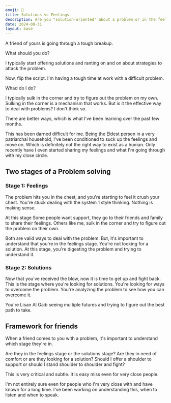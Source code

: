 ```yaml
---
emoji: 🧩
title: Solutions vs Feelings
description: Are you "solution-oriented" about a problem or in the feelings stage?
date: 2024-08-31
layout: base
---
```


A friend of yours is going through a tough breakup.

What should you do?

I typically start offering solutions and ranting on and on about strategies to attack the problem.

Now, flip the script.
I'm having a tough time at work with a difficult problem.

Whad do I do?

I typically sulk in the corner and try to figure out the problem on my own.
Sulking in the corner is a mechanism that works. But is it the effective way to deal with problems? I don't think so.

There are better ways, which is what I've been learning over the past few months.

This has been darned difficult for me. Being the Eldest person in a very patriarchal household, I've been conditioned to suck up the feelings and move on. Which is definitely not the right way to exist as a human. Only recently have I even started sharing my feelings and what I'm going through with my close circle. 



## Two stages of a Problem solving

### Stage 1: Feelings

The problem hits you in the chest, and you're starting to feel it crush your chest. You're stuck dealing with the system 1 style thinking. Nothing is making sense.

At this stage Some people want support, they go to their friends and family to share their feelings. Others like me, sulk in the corner and try to figure out the problem on their own.

Both are valid ways to deal with the problem. But, it's important to understand that you're in the feelings stage. You're not looking for a solution. At this stage, you're digesting the problem and trying to understand it.

### Stage 2: Solutions

Now that you've received the blow, now it is time to get up and fight back. This is the stage where you're looking for solutions. You're looking for ways to overcome the problem.
You're analyzing the problem to see how you can overcome it.

You're Lisan Al Gaib seeing multiple futures and trying to figure out the best path to take.


## Framework for friends

When a friend comes to you with a problem, it's important to understand which stage they're in. 

Are they in the feelings stage or the solutions stage? Are they in need of comfort or are they looking for a solution? Should I offer a shoulder to support or should I stand shoulder to shoulder and fight?

This is very critical and subtle. It is easy miss even for very close people.



I'm not entirely sure even for people who I'm very close with and have known for a long time. I've been working on understanding this, when to listen and when to speak.
